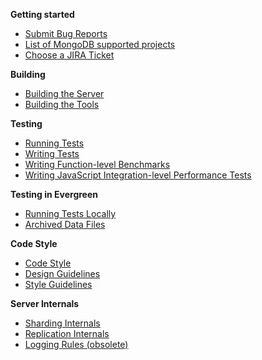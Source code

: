 **Getting started**
* [Submit Bug Reports](Submit-Bug-Reports)
* [List of MongoDB supported projects](Choose-A-Project)
* [Choose a JIRA Ticket](Choose-A-Jira-Ticket)

**Building**
* [Building the Server](Build-Mongodb-From-Source)
* [Building the Tools](Build-Tools-From-Source)

**Testing**
* [Running Tests](Test-The-Mongodb-Server)
* [Writing Tests](Write-Tests-For-Server-Code)
* [Writing Function-level Benchmarks](Write-Benchmark-Tests)
* [Writing JavaScript Integration-level Performance Tests](JavaScript-Performance-Testing-Harness)

**Testing in Evergreen**
* [Running Tests Locally](Running-Tests-from-Evergreen-Tasks-Locally)
* [Archived Data Files](Archived-Data-Files)

**Code Style**
* [Code Style](Server-Code-Style)
* [Design Guidelines](Server-Design-Guidelines)
* [Style Guidelines](Style-Guidelines)

**Server Internals**
* [Sharding Internals](Sharding-Internals)
* [Replication Internals](Replication-Internals)
* [Logging Rules (obsolete)](Server-Logging-Rules)
